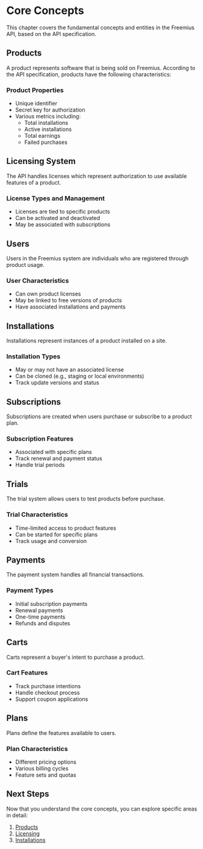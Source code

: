 # Core Concepts

This chapter covers the fundamental concepts and entities in the Freemius API, based on the API specification.

## Products

A product represents software that is being sold on Freemius. According to the API specification, products have the following characteristics:

### Product Properties
- Unique identifier
- Secret key for authorization
- Various metrics including:
  - Total installations
  - Active installations
  - Total earnings
  - Failed purchases

## Licensing System

The API handles licenses which represent authorization to use available features of a product.

### License Types and Management
- Licenses are tied to specific products
- Can be activated and deactivated
- May be associated with subscriptions

## Users

Users in the Freemius system are individuals who are registered through product usage.

### User Characteristics
- Can own product licenses
- May be linked to free versions of products
- Have associated installations and payments

## Installations

Installations represent instances of a product installed on a site.

### Installation Types
- May or may not have an associated license
- Can be cloned (e.g., staging or local environments)
- Track update versions and status

## Subscriptions

Subscriptions are created when users purchase or subscribe to a product plan.

### Subscription Features
- Associated with specific plans
- Track renewal and payment status
- Handle trial periods

## Trials

The trial system allows users to test products before purchase.

### Trial Characteristics
- Time-limited access to product features
- Can be started for specific plans
- Track usage and conversion

## Payments

The payment system handles all financial transactions.

### Payment Types
- Initial subscription payments
- Renewal payments
- One-time payments
- Refunds and disputes

## Carts

Carts represent a buyer's intent to purchase a product.

### Cart Features
- Track purchase intentions
- Handle checkout process
- Support coupon applications

## Plans

Plans define the features available to users.

### Plan Characteristics
- Different pricing options
- Various billing cycles
- Feature sets and quotas

## Next Steps

Now that you understand the core concepts, you can explore specific areas in detail:
1. [Products](./04-products.md)
2. [Licensing](./05-licensing.md)
3. [Installations](./06-installations.md)
